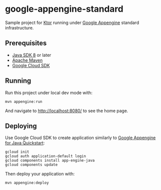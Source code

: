 # google-appengine-standard

Sample project for [Ktor](http://ktor.io) running under [Google Appengine](https://cloud.google.com/appengine/)
standard infrastructure. 

## Prerequisites

* [Java SDK 8](http://www.oracle.com/technetwork/java/javase/downloads/index.html) or later
* [Apache Maven](https://maven.apache.org)
* [Google Cloud SDK](https://cloud.google.com/sdk/docs/)

## Running

Run this project under local dev mode with:

```
mvn appengine:run
```
 
And navigate to [http://localhost:8080/](http://localhost:8080/) to see the home page.  

## Deploying

Use Google Cloud SDK to create application similarly to 
[Google Appengine for Java Quickstart](https://cloud.google.com/appengine/docs/standard/java/quickstart):

```
gcloud init
gcloud auth application-default login
gcloud components install app-engine-java
gcloud components update  
```                                

Then deploy your application with:

```
mvn appengine:deploy
```